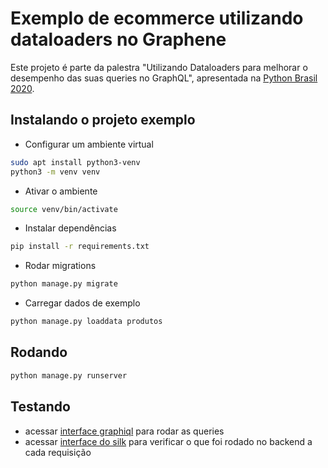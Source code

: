 # Exemplo de ecommerce utilizando dataloaders no Graphene

Este projeto é parte da palestra "Utilizando Dataloaders para melhorar o desempenho das suas queries no GraphQL", apresentada na [Python Brasil 2020](https://2020.pythonbrasil.org.br).

## Instalando o projeto exemplo

- Configurar um ambiente virtual

```sh
sudo apt install python3-venv
python3 -m venv venv
```

- Ativar o ambiente

```sh
source venv/bin/activate
```

- Instalar dependências

```sh
pip install -r requirements.txt
```

- Rodar migrations

```sh
python manage.py migrate
```

- Carregar dados de exemplo

```sh
python manage.py loaddata produtos
```

## Rodando

```sh
python manage.py runserver
```

## Testando

- acessar [interface graphiql](localhost:8000/graphql) para rodar as queries
- acessar [interface do silk](localhost:8000/silk) para verificar o que foi rodado no backend a cada requisição
